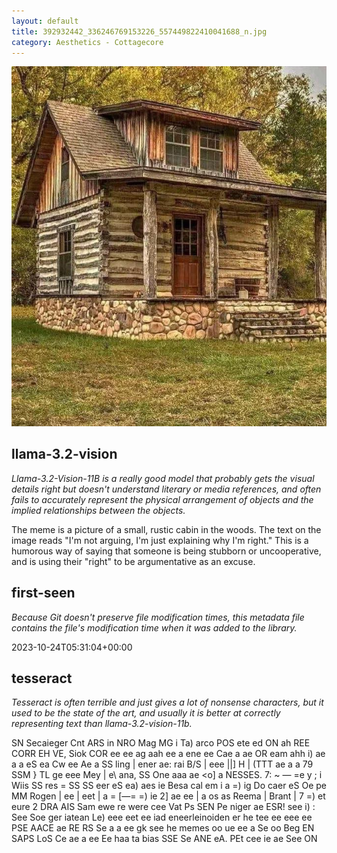 ```yaml
---
layout: default
title: 392932442_336246769153226_557449822410041688_n.jpg
category: Aesthetics - Cottagecore
---
```


<div markdown="0"><a href="392932442_336246769153226_557449822410041688_n.jpg"><img class="photo" src="392932442_336246769153226_557449822410041688_n.jpg" /></a>

<h2>llama-3.2-vision</h2>
<p><i>Llama-3.2-Vision-11B is a really good model that probably gets the visual details right but doesn't understand literary or media references, and often fails to accurately represent the physical arrangement of objects and the implied relationships between the objects.</i></p>
<p>The meme is a picture of a small, rustic cabin in the woods. The text on the image reads &quot;I&#x27;m not arguing, I&#x27;m just explaining why I&#x27;m right.&quot; This is a humorous way of saying that someone is being stubborn or uncooperative, and is using their &quot;right&quot; to be argumentative as an excuse.</p>

<h2>first-seen</h2>
<p><i>Because Git doesn't preserve file modification times, this metadata file contains the file's modification time when it was added to the library.</i></p>
<p>2023-10-24T05:31:04+00:00</p>

<h2>tesseract</h2>
<p><i>Tesseract is often terrible and just gives a lot of nonsense characters, but it used to be the state of the art, and usually it is better at correctly representing text than llama-3.2-vision-11b.</i></p>
<p>SN Secaieger Cnt ARS in NRO Mag MG i Ta) arco POS ete ed ON ah REE CORR EH VE, Siok COR ee ee ag aah ee a ene ee Cae a ae OR eam ahh i) ae a a eS ea Cw ee Ae a SS ling | ener ae: rai B/S | eee ||] H | (TTT ae a a 79 SSM } TL ge eee Mey | e\ ana, SS One aaa ae &lt;o] a NESSES. 7: ~ — =e y ; i Wiis SS res = SS SS eer eS ea) aes ie Besa cal em i a =) ig Do caer eS Oe pe MM Rogen | ee | eet | a = [—= =) ie 2] ae ee | a os as Reema | Brant | 7 =) et eure 2 DRA AIS Sam ewe re were cee Vat Ps SEN Pe niger ae ESR! see i) : See Soe ger iatean Le) eee eet ee iad eneerleinoiden er he tee ee eee ee PSE AACE ae RE RS Se a a ee gk see he memes oo ue ee a Se oo Beg EN SAPS LoS Ce ae a ee Ee haa ta bias SSE Se ANE eA. PEt cee ie ae See ON</p>

</div>

